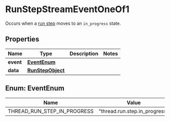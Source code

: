 

# RunStepStreamEventOneOf1

Occurs when a [run step](/docs/api-reference/run-steps/step-object) moves to an `in_progress` state.

## Properties

| Name | Type | Description | Notes |
|------------ | ------------- | ------------- | -------------|
|**event** | [**EventEnum**](#EventEnum) |  |  |
|**data** | [**RunStepObject**](RunStepObject.md) |  |  |



## Enum: EventEnum

| Name | Value |
|---- | -----|
| THREAD_RUN_STEP_IN_PROGRESS | &quot;thread.run.step.in_progress&quot; |



